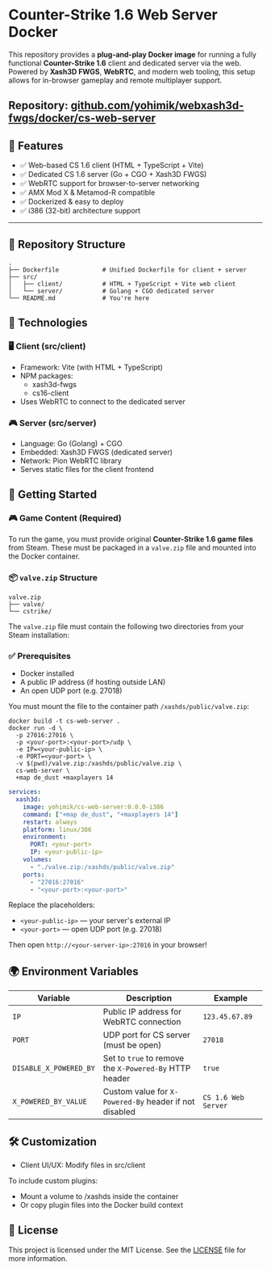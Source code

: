 # Counter-Strike 1.6 Web Server Docker

This repository provides a **plug-and-play Docker image** for running a fully functional **Counter-Strike 1.6** client and dedicated server via the web. Powered by **Xash3D FWGS**, **WebRTC**, and modern web tooling, this setup allows for in-browser gameplay and remote multiplayer support.

Repository: [github.com/yohimik/webxash3d-fwgs/docker/cs-web-server](https://github.com/yohimik/webxash3d-fwgs/tree/main/docker/cs-web-server)
---

## 🧱 Features

- ✅ Web-based CS 1.6 client (HTML + TypeScript + Vite)
- ✅ Dedicated CS 1.6 server (Go + CGO + Xash3D FWGS)
- ✅ WebRTC support for browser-to-server networking
- ✅ AMX Mod X & Metamod-R compatible
- ✅ Dockerized & easy to deploy
- ✅ i386 (32-bit) architecture support

---

## 📁 Repository Structure

```plaintext
.
├── Dockerfile            # Unified Dockerfile for client + server
├── src/
│   ├── client/           # HTML + TypeScript + Vite web client
│   └── server/           # Golang + CGO dedicated server
└── README.md             # You're here
```

## 🔧 Technologies

### 🖥️ Client (src/client) 

* Framework: Vite (with HTML + TypeScript)
* NPM packages:
  * xash3d-fwgs 
  * cs16-client
* Uses WebRTC to connect to the dedicated server

### 🎮 Server (src/server) 

* Language: Go (Golang) + CGO
* Embedded: Xash3D FWGS (dedicated server)
* Network: Pion WebRTC library
* Serves static files for the client frontend

## 🚀 Getting Started

### 🎮 Game Content (Required)

To run the game, you must provide original **Counter-Strike 1.6 game files** from Steam. These must be packaged in a `valve.zip` file and mounted into the Docker container.

### 📦 `valve.zip` Structure

```plaintext
valve.zip
├── valve/
└── cstrike/
```

The `valve.zip` file must contain the following two directories from your Steam installation:

### ✅ Prerequisites

* Docker installed
* A public IP address (if hosting outside LAN)
* An open UDP port (e.g. 27018)

You must mount the file to the container path `/xashds/public/valve.zip`:

```shell
docker build -t cs-web-server .
docker run -d \
  -p 27016:27016 \
  -p <your-port>:<your-port>/udp \
  -e IP=<your-public-ip> \
  -e PORT=<your-port> \
  -v $(pwd)/valve.zip:/xashds/public/valve.zip \
  cs-web-server \
  +map de_dust +maxplayers 14
```

```yaml
services:
  xash3d:
    image: yohimik/cs-web-server:0.0.0-i386
    command: ["+map de_dust", "+maxplayers 14"]
    restart: always
    platform: linux/386
    environment:
      PORT: <your-port>
      IP: <your-public-ip>
    volumes:
      - "./valve.zip:/xashds/public/valve.zip"
    ports:
      - "27016:27016"
      - "<your-port>:<your-port>"

```

Replace the placeholders:

* `<your-public-ip>` — your server's external IP
* `<your-port>` — open UDP port (e.g. 27018)

Then open `http://<your-server-ip>:27016` in your browser!

## 🌍 Environment Variables

| Variable               | Description                                                                 | Example             |
|------------------------|-----------------------------------------------------------------------------|---------------------|
| `IP`                   | Public IP address for WebRTC connection                                     | `123.45.67.89`      |
| `PORT`                 | UDP port for CS server (must be open)                                       | `27018`             |
| `DISABLE_X_POWERED_BY`| Set to `true` to remove the `X-Powered-By` HTTP header                       | `true`              |
| `X_POWERED_BY_VALUE`   | Custom value for `X-Powered-By` header if not disabled                      | `CS 1.6 Web Server` |

## 🛠️ Customization

* Client UI/UX: Modify files in src/client

 
To include custom plugins:
* Mount a volume to /xashds inside the container
* Or copy plugin files into the Docker build context

## 📜 License

This project is licensed under the MIT License.
See the [LICENSE](./LICENSE.md) file for more information.